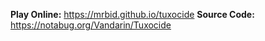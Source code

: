 **Play Online:** https://mrbid.github.io/tuxocide
**Source Code:** https://notabug.org/Vandarin/Tuxocide
